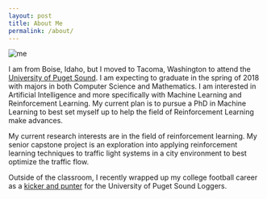 ```yaml
---
layout: post
title: About Me
permalink: /about/
--- 
```

![me](../../../../../img/me.png "Left: Me and Coach Habryle working on form during a game. Right: Me and Emmi in Vancouver.")

I am from Boise, Idaho, but I moved to Tacoma, Washington to attend the [University of Puget Sound](https://www.pugetsound.edu/). I am expecting to graduate in the spring of 2018 with majors in both Computer Science and Mathematics. I am interested in Artificial Intelligence and more specifically with Machine Learning and Reinforcement Learning. My current plan is to pursue a PhD in Machine Learning to best set myself up to help the field of Reinforcement Learning make advances.

My current research interests are in the field of reinforcement learning. My senior capstone project is an exploration into applying reinforcement learning techniques to traffic light systems in a city environment to best optimize the traffic flow.

Outside of the classroom, I recently wrapped up my college football career as a [kicker and punter](http://www.loggerathletics.com/sports/fball/2017-18/bios/kristensen_drew_45c9?view=bio) for the University of Puget Sound Loggers.
